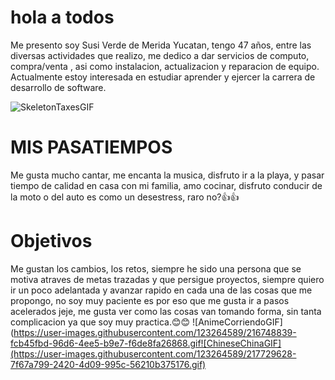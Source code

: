 # hola a todos
Me presento soy Susi Verde de Merida Yucatan, tengo 47 años, entre las diversas actividades que realizo, me dedico a dar servicios de computo, compra/venta , asi como instalacion, actualizacion y reparacion de equipo. Actualmente estoy  interesada en estudiar aprender y ejercer la carrera de desarrollo de software.

![SkeletonTaxesGIF](https://user-images.githubusercontent.com/123264589/216748802-ff977c68-0f72-4ee9-a6a1-2f7b30d61a13.gif)




# MIS PASATIEMPOS
Me gusta mucho cantar, me encanta la musica, disfruto ir a la playa, y pasar tiempo de calidad en casa con mi familia, amo cocinar, disfruto conducir de la moto o del auto es como un desestress, raro no?👍👍

# Objetivos
Me gustan los cambios, los retos, siempre he sido una persona que se motiva atraves de metas trazadas y que persigue proyectos, siempre quiero ir un poco adelantada y avanzar rapido en cada una de las cosas que me propongo,  no soy muy paciente es por eso que me gusta ir a pasos acelerados jeje, me gusta ver como las cosas van tomando forma, sin tanta complicacion ya que soy muy practica.😊😊 
![AnimeCorriendoGIF](https://user-images.githubusercontent.com/123264589/216748839-fcb45fbd-96d6-4ee5-b9e7-f6de8fa26868.gif![ChineseChinaGIF](https://user-images.githubusercontent.com/123264589/217729628-7f67a799-2420-4d09-995c-56210b375176.gif)
